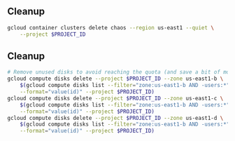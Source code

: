 <!-- .slide: class="center" -->
<!-- .slide: data-background="data-background="linear-gradient(to bottom right, rgba(25,151,181,0.8), rgba(87,185,72,0.8)), url(../img/background/cleanup.jpg) center / cover" -->
## Cleanup

```bash
gcloud container clusters delete chaos --region us-east1 --quiet \
    --project $PROJECT_ID
```


<!-- .slide: class="center" -->
<!-- .slide: data-background="data-background="linear-gradient(to bottom right, rgba(25,151,181,0.8), rgba(87,185,72,0.8)), url(../img/background/cleanup.jpg) center / cover" -->
## Cleanup

```bash
# Remove unused disks to avoid reaching the quota (and save a bit of money)
gcloud compute disks delete --project $PROJECT_ID --zone us-east1-b \
    $(gcloud compute disks list --filter="zone:us-east1-b AND -users:*" \
    --format="value(id)" --project $PROJECT_ID)
gcloud compute disks delete --project $PROJECT_ID --zone us-east1-c \
    $(gcloud compute disks list --filter="zone:us-east1-b AND -users:*" \
    --format="value(id)" --project $PROJECT_ID)
gcloud compute disks delete --project $PROJECT_ID --zone us-east1-d \
    $(gcloud compute disks list --filter="zone:us-east1-b AND -users:*" \
    --format="value(id)" --project $PROJECT_ID)
```
